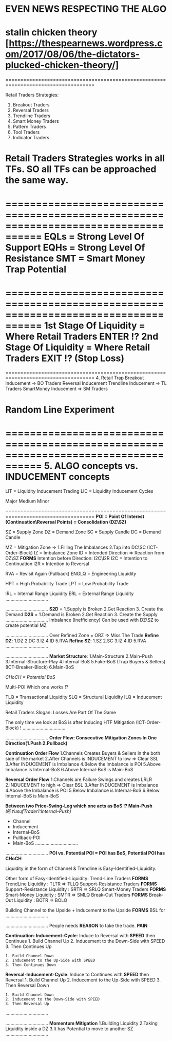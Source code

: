 EVEN NEWS RESPECTING THE ALGO
====================================================================================
stalin chicken theory
[https://thespearnews.wordpress.com/2017/08/06/the-dictators-plucked-chicken-theory/]
====================================================================================

====================================================================================

Retail Traders Strategies:
1. Breakout Traders
2. Reversal Traders
3. Trendline Traders
4. Smart Money Traders
5. Pattern Traders
6. Tool Traders
7. Indicator Traders 

Retail Traders Strategies works in all TFs.  SO all TFs can be approached the same way.
====================================================================================

====================================================================================
EQLs = Strong Level Of Support
EQHs = Strong Level Of Resistance
SMT = Smart Money Trap
Potential
====================================================================================

====================================================================================
1st Stage Of Liquidity = Where Retail Traders ENTER !?
2nd Stage Of Liquidity = Where Retail Traders EXIT  !? (Stop Loss)
====================================================================================


====================================================================================
4. Retail Trap
    Breakout Inducement   => BO Traders 
    Reversal Inducement
    Trendline Inducement  => TL Traders 
    SmartMoney Inducement => SM Traders 

Random Line Experiment
====================================================================================


====================================================================================
5. **ALGO concepts vs. INDUCEMENT concepts**
====================================================================================


LIT = Liquidity Inducement Trading 
LIC = Liquidity Inducement Cycles

Major 
Medium
Minor

====================================================================================
**POI = Point Of Interest (Continuation\Reversal Points) = Consolidation (DZ\SZ)**

SZ = Supply Zone
DZ = Demand Zone
SC = Supply Candle
DC = Demand Candle

MZ = Mitigation Zone            => 1.Filling The Imbalances 2.Tap into DC\SC (ICT-Order-Block)
IZ = Imbalance Zone
ID = Intended Direction         => Reaction from DZ\SZ **FORMS** Intention before Direction: I2C\I2R
I2C = Intention to Continuation 
I2R = Intention to Reversal

RVA = Revisit Again (Pullback)
ENGLQ = Engineering Liquidity

HPT = High Probability Trade
LPT = Low Probability Trade

IRL = Internal Range Liquidity 
ERL = External Range Liquidity
.................................

.................................
**S2D** = 1.Supply is Broken 2.Get Reaction 3. Create the Demand
**D2S** = 1.Demand is Broken 2.Get Reaction 3. Create the Supply
.................................
Imbalance (Inefficiency) Can be used with DZ\SZ to create potential MZ

.................................
Over Refined Zone = ORZ => Miss The Trade
**Refine DZ**: 1.DZ 2.DC 3.IZ 4.ID 5.RVA
**Refine SZ**: 1.SZ 2.SC 3.IZ 4.ID 5.RVA
.................................

.................................
**Market Structure**: 
1.Main-Structure 
2.Main-Push 
3.Internal-Structure-Play
4.Internal-BoS
5.Fake-BoS (Trap Buyers & Sellers) (ICT-Breaker-Block)
6.Main-BoS

*CHoCH = Potential BoS*

Multi-POI Which one works !?

TLQ = Transactional Liquidity
SLQ = Structural Liquidity
ILQ = Inducement Liquidity

Retail Traders Slogan: Losses Are Part Of The Game

The only time we look at BoS is after Inducing HTF Mitigation (ICT-Order-Block) !
.................................

.................................
**Order Flow: Consecutive Mitigation Zones In One Direction(1.Push 2.Pullback)**

**Continuation Order Flow**
1.Channels Creates Buyers & Sellers in the both side of the market
2.After Channels is INDUCEMENT to low => Clear SSL
3.After INDUCEMENT is Imbalance
4.Below the Imbalance is POI
5.Above Imbalance is Internal-BoS
6.Above Internal-BoS is Main-BoS

**Reversal Order Flow**
1.Channels are Failure Swings and creates LRLR
2.INDUCEMENT to high => Clear BSL
3.After INDUCEMENT is Imbalance
4.Above the Imbalance is POI
5.Below Imbalance is Internal-BoS
6.Below Internal-BoS is Main-BoS

**Between two Price-Swing-Leg which one acts as BoS !? Main-Push**  *(@YusufTrader1:Internal-Push)*

- Channel
- Inducement
- Internal-BoS
- Pullback-POI
- Main-BoS
.................................

.................................
**POI vs. Potential POI = POI has BoS, Potential POI has CHoCH**

Liquidity in the form of Channel & Trendline is Easy-Identified-Liquidity.

Other form of  Easy-Identified-Liquidity:
    Trend-Line Traders          **FORMS** TrendLine Liquidity           : TLTR => TLLQ
    Support-Resistance Traders  **FORMS** Support-Resistance Liquidity  : SRTR => SRLQ
    Smart-Money Traders         **FORMS** Smart-Money Liquidity         : SMTR => SMLQ
    Break-Out Traders           **FORMS** Break-Out Liquidity           : BOTR => BOLQ

Building Channel to the Upside + Inducement to the Upside **FORMS** BSL for 
.................................

.................................
People needs **REASON** to take the trade. **PAIN** 

**Continuation-Inducement-Cycle**: Induce to Reversal with **SPEED** then Continues
    1. Build Channel Up
    2. Inducement to the Down-Side with SPEED
    3. Then Continues Up

    1. Build Channel Down
    2. Inducement to the Up-Side with SPEED
    3. Then Continues Down

**Reversal-Inducement-Cycle**: Induce to Continues with **SPEED** then Reversal
    1. Build Channel Up
    2. Inducement to the Up-Side with SPEED
    3. Then Reversal Down

    1. Build Channel Down
    2. Inducement to the Down-Side with SPEED
    3. Then Reversal Up
.................................

.................................
**Momentum Mitigation**
1.Building Liquidity
2.Taking Liquidity inside a DZ
3.It has Potential to move to another SZ
.................................
